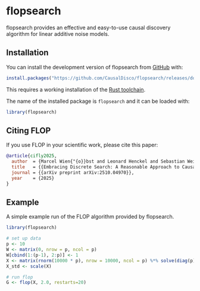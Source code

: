
<!-- README.md is generated from README.Rmd. Please edit that file -->

# flopsearch

<!-- badges: start -->

<!-- badges: end -->

flopsearch provides an effective and easy-to-use causal discovery
algorithm for linear additive noise models.

## Installation

You can install the development version of flopsearch from
[GitHub](https://github.com/) with:

``` r
install.packages("https://github.com/CausalDisco/flopsearch/releases/download/v0.1.1/flopsearch.tar.gz")
```

This requires a working installation of the [Rust
toolchain](https://rust-lang.org/tools/install/).

The name of the installed package is `flopsearch` and it can be loaded
with:

``` r
library(flopsearch)
```

## Citing FLOP

If you use FLOP in your scientific work, please cite this paper:

``` bibtex
@article{cifly2025,
  author  = {Marcel Wien{"{o}}bst and Leonard Henckel and Sebastian Weichwald},
  title   = {{Embracing Discrete Search: A Reasonable Approach to Causal Structure Learning}},
  journal = {{arXiv preprint arXiv:2510.04970}},
  year    = {2025}
}
```

## Example

A simple example run of the FLOP algorithm provided by flopsearch.

``` r
library(flopsearch)

# set up data
p <- 10
W <- matrix(0, nrow = p, ncol = p)
W[cbind(1:(p-1), 2:p)] <- 1
X <- matrix(rnorm(10000 * p), nrow = 10000, ncol = p) %*% solve(diag(p) - W)
X_std <- scale(X)

# run flop
G <- flop(X, 2.0, restarts=20)
```
